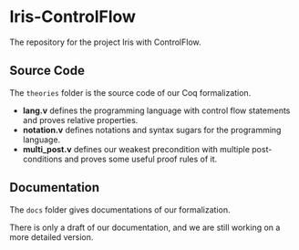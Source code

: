 # Iris-ControlFlow
The repository for the project Iris with ControlFlow.

## Source Code

The `theories` folder is the source code of our Coq formalization.

- **lang.v** defines the programming language with control flow statements and proves relative properties.
- **notation.v** defines notations and syntax sugars for the programming language.
- **multi_post.v** defines our weakest precondition with multiple post-conditions and proves some useful proof rules of it.

## Documentation

The `docs` folder gives documentations of our formalization.

There is only a draft of our documentation, and we are still working on a more detailed version.
